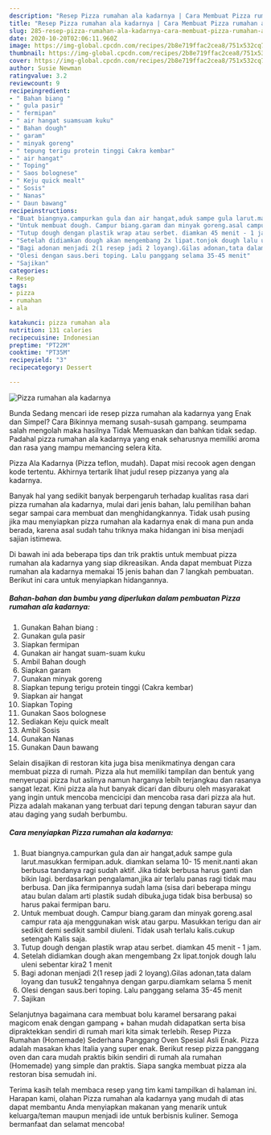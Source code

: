 ```yaml
---
description: "Resep Pizza rumahan ala kadarnya | Cara Membuat Pizza rumahan ala kadarnya Yang Bisa Manjain Lidah"
title: "Resep Pizza rumahan ala kadarnya | Cara Membuat Pizza rumahan ala kadarnya Yang Bisa Manjain Lidah"
slug: 285-resep-pizza-rumahan-ala-kadarnya-cara-membuat-pizza-rumahan-ala-kadarnya-yang-bisa-manjain-lidah
date: 2020-10-20T02:06:11.960Z
image: https://img-global.cpcdn.com/recipes/2b8e719ffac2cea8/751x532cq70/pizza-rumahan-ala-kadarnya-foto-resep-utama.jpg
thumbnail: https://img-global.cpcdn.com/recipes/2b8e719ffac2cea8/751x532cq70/pizza-rumahan-ala-kadarnya-foto-resep-utama.jpg
cover: https://img-global.cpcdn.com/recipes/2b8e719ffac2cea8/751x532cq70/pizza-rumahan-ala-kadarnya-foto-resep-utama.jpg
author: Susie Newman
ratingvalue: 3.2
reviewcount: 9
recipeingredient:
- " Bahan biang "
- " gula pasir"
- " fermipan"
- " air hangat suamsuam kuku"
- " Bahan dough"
- " garam"
- " minyak goreng"
- " tepung terigu protein tinggi Cakra kembar"
- " air hangat"
- " Toping"
- " Saos bolognese"
- " Keju quick mealt"
- " Sosis"
- " Nanas"
- " Daun bawang"
recipeinstructions:
- "Buat biangnya.campurkan gula dan air hangat,aduk sampe gula larut.masukkan fermipan.aduk. diamkan selama 10- 15 menit.nanti akan berbusa tandanya ragi sudah aktif. Jika tidak berbusa harus ganti dan bikin lagi. berdasarkan pengalaman,jika air terlalu panas ragi tidak mau berbusa. Dan jika fermipannya sudah lama (sisa dari beberapa mingu atau bulan dalam arti plastik sudah dibuka,juga tidak bisa berbusa) so harus pakai fermipan baru."
- "Untuk membuat dough. Campur biang.garam dan minyak goreng.asal campur rata aja menggunakan wisk atau garpu. Masukkan terigu dan air sedikit demi sedikit sambil diuleni. Tidak usah terlalu kalis.cukup setengah Kalis saja."
- "Tutup dough dengan plastik wrap atau serbet. diamkan 45 menit - 1 jam."
- "Setelah didiamkan dough akan mengembang 2x lipat.tonjok dough lalu uleni sebentar kira2 1 menit"
- "Bagi adonan menjadi 2(1 resep jadi 2 loyang).Gilas adonan,tata dalam loyang dan tusuk2 tengahnya dengan garpu.diamkam selama 5 menit"
- "Olesi dengan saus.beri toping. Lalu panggang selama 35-45 menit"
- "Sajikan"
categories:
- Resep
tags:
- pizza
- rumahan
- ala

katakunci: pizza rumahan ala 
nutrition: 131 calories
recipecuisine: Indonesian
preptime: "PT22M"
cooktime: "PT35M"
recipeyield: "3"
recipecategory: Dessert

---
```



![Pizza rumahan ala kadarnya](https://img-global.cpcdn.com/recipes/2b8e719ffac2cea8/751x532cq70/pizza-rumahan-ala-kadarnya-foto-resep-utama.jpg)

Bunda Sedang mencari ide resep pizza rumahan ala kadarnya yang Enak dan Simpel? Cara Bikinnya memang susah-susah gampang. seumpama salah mengolah maka hasilnya Tidak Memuaskan dan bahkan tidak sedap. Padahal pizza rumahan ala kadarnya yang enak seharusnya memiliki aroma dan rasa yang mampu memancing selera kita.

Pizza Ala Kadarnya (Pizza teflon, mudah). Dapat misi recook agen dengan kode tertentu. Akhirnya tertarik lihat judul resep pizzanya yang ala kadarnya.

Banyak hal yang sedikit banyak berpengaruh terhadap kualitas rasa dari pizza rumahan ala kadarnya, mulai dari jenis bahan, lalu pemilihan bahan segar sampai cara membuat dan menghidangkannya. Tidak usah pusing jika mau menyiapkan pizza rumahan ala kadarnya enak di mana pun anda berada, karena asal sudah tahu triknya maka hidangan ini bisa menjadi sajian istimewa.


Di bawah ini ada beberapa tips dan trik praktis untuk membuat pizza rumahan ala kadarnya yang siap dikreasikan. Anda dapat membuat Pizza rumahan ala kadarnya memakai 15 jenis bahan dan 7 langkah pembuatan. Berikut ini cara untuk menyiapkan hidangannya.

<!--inarticleads1-->

##### Bahan-bahan dan bumbu yang diperlukan dalam pembuatan Pizza rumahan ala kadarnya:

1. Gunakan  Bahan biang :
1. Gunakan  gula pasir
1. Siapkan  fermipan
1. Gunakan  air hangat suam-suam kuku
1. Ambil  Bahan dough
1. Siapkan  garam
1. Gunakan  minyak goreng
1. Siapkan  tepung terigu protein tinggi (Cakra kembar)
1. Siapkan  air hangat
1. Siapkan  Toping
1. Gunakan  Saos bolognese
1. Sediakan  Keju quick mealt
1. Ambil  Sosis
1. Gunakan  Nanas
1. Gunakan  Daun bawang


Selain disajikan di restoran kita juga bisa menikmatinya dengan cara membuat pizza di rumah. Pizza ala hut memiliki tampilan dan bentuk yang menyerupai pizza hut aslinya namun harganya lebih terjangkau dan rasanya sangat lezat. Kini pizza ala hut banyak dicari dan diburu oleh masyarakat yang ingin untuk mencoba mencicipi dan mencoba rasa dari pizza ala hut. Pizza adalah makanan yang terbuat dari tepung dengan taburan sayur dan atau daging yang sudah berbumbu. 

<!--inarticleads2-->

##### Cara menyiapkan Pizza rumahan ala kadarnya:

1. Buat biangnya.campurkan gula dan air hangat,aduk sampe gula larut.masukkan fermipan.aduk. diamkan selama 10- 15 menit.nanti akan berbusa tandanya ragi sudah aktif. Jika tidak berbusa harus ganti dan bikin lagi. berdasarkan pengalaman,jika air terlalu panas ragi tidak mau berbusa. Dan jika fermipannya sudah lama (sisa dari beberapa mingu atau bulan dalam arti plastik sudah dibuka,juga tidak bisa berbusa) so harus pakai fermipan baru.
1. Untuk membuat dough. Campur biang.garam dan minyak goreng.asal campur rata aja menggunakan wisk atau garpu. Masukkan terigu dan air sedikit demi sedikit sambil diuleni. Tidak usah terlalu kalis.cukup setengah Kalis saja.
1. Tutup dough dengan plastik wrap atau serbet. diamkan 45 menit - 1 jam.
1. Setelah didiamkan dough akan mengembang 2x lipat.tonjok dough lalu uleni sebentar kira2 1 menit
1. Bagi adonan menjadi 2(1 resep jadi 2 loyang).Gilas adonan,tata dalam loyang dan tusuk2 tengahnya dengan garpu.diamkam selama 5 menit
1. Olesi dengan saus.beri toping. Lalu panggang selama 35-45 menit
1. Sajikan


Selanjutnya bagaimana cara membuat bolu karamel bersarang pakai magicom enak dengan gampang + bahan mudah didapatkan serta bisa dipraktekkan sendiri di rumah mari kita simak terlebih. Resep Pizza Rumahan (Homemade) Sederhana Panggang Oven Spesial Asli Enak. Pizza adalah masakan khas Italia yang super enak. Berikut resep pizza panggang oven dan cara mudah praktis bikin sendiri di rumah ala rumahan (Homemade) yang simple dan praktis. Siapa sangka membuat pizza ala restoran bisa semudah ini. 

Terima kasih telah membaca resep yang tim kami tampilkan di halaman ini. Harapan kami, olahan Pizza rumahan ala kadarnya yang mudah di atas dapat membantu Anda menyiapkan makanan yang menarik untuk keluarga/teman maupun menjadi ide untuk berbisnis kuliner. Semoga bermanfaat dan selamat mencoba!
